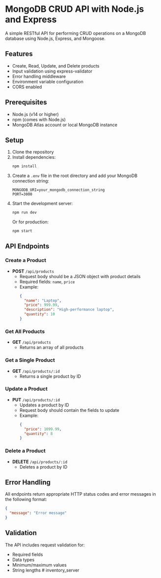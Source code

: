 # MongoDB CRUD API with Node.js and Express

A simple RESTful API for performing CRUD operations on a MongoDB database using Node.js, Express, and Mongoose.

## Features

- Create, Read, Update, and Delete products
- Input validation using express-validator
- Error handling middleware
- Environment variable configuration
- CORS enabled

## Prerequisites

- Node.js (v14 or higher)
- npm (comes with Node.js)
- MongoDB Atlas account or local MongoDB instance

## Setup

1. Clone the repository
2. Install dependencies:
   ```bash
   npm install
   ```
3. Create a `.env` file in the root directory and add your MongoDB connection string:
   ```
   MONGODB_URI=your_mongodb_connection_string
   PORT=3000
   ```
4. Start the development server:
   ```bash
   npm run dev
   ```
   Or for production:
   ```bash
   npm start
   ```

## API Endpoints

### Create a Product
- **POST** `/api/products`
  - Request body should be a JSON object with product details
  - Required fields: `name`, `price`
  - Example:
    ```json
    {
      "name": "Laptop",
      "price": 999.99,
      "description": "High-performance laptop",
      "quantity": 10
    }
    ```

### Get All Products
- **GET** `/api/products`
  - Returns an array of all products

### Get a Single Product
- **GET** `/api/products/:id`
  - Returns a single product by ID

### Update a Product
- **PUT** `/api/products/:id`
  - Updates a product by ID
  - Request body should contain the fields to update
  - Example:
    ```json
    {
      "price": 1099.99,
      "quantity": 8
    }
    ```

### Delete a Product
- **DELETE** `/api/products/:id`
  - Deletes a product by ID

## Error Handling

All endpoints return appropriate HTTP status codes and error messages in the following format:
```json
{
  "message": "Error message"
}
```

## Validation

The API includes request validation for:
- Required fields
- Data types
- Minimum/maximum values
- String lengths
#   i n v e n t o r y _ s e r v e r  
 